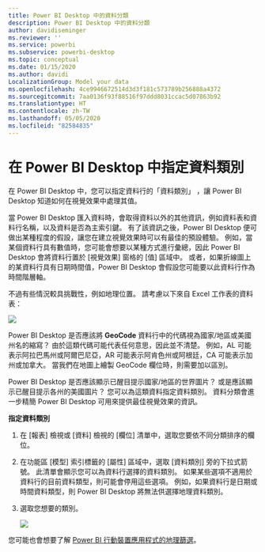 ```yaml
---
title: Power BI Desktop 中的資料分類
description: Power BI Desktop 中的資料分類
author: davidiseminger
ms.reviewer: ''
ms.service: powerbi
ms.subservice: powerbi-desktop
ms.topic: conceptual
ms.date: 01/15/2020
ms.author: davidi
LocalizationGroup: Model your data
ms.openlocfilehash: 4ce9946672514d3d3f181c573789b256888a4372
ms.sourcegitcommit: 7aa0136f93f88516f97ddd8031ccac5d07863b92
ms.translationtype: HT
ms.contentlocale: zh-TW
ms.lasthandoff: 05/05/2020
ms.locfileid: "82584835"
---
```

# <a name="specify-data-categories-in-power-bi-desktop"></a>在 Power BI Desktop 中指定資料類別
在 Power BI Desktop 中，您可以指定資料行的「資料類別」  ，讓 Power BI Desktop 知道如何在視覺效果中處理其值。

當 Power BI Desktop 匯入資料時，會取得資料以外的其他資訊，例如資料表和資料行名稱，以及資料是否為主索引鍵。 有了該資訊之後，Power BI Desktop 便可做出某種程度的假設，讓您在建立視覺效果時可以有最佳的預設體驗。
例如，當某個資料行具有數值時，您可能會想要以某種方式進行彙總，因此 Power BI Desktop 會將資料行置於 [視覺效果]  窗格的 [值]  區域中。 或者，如果折線圖上的某資料行具有日期時間值，Power BI Desktop 會假設您可能要以此資料行作為時間階層軸。

不過有些情況較具挑戰性，例如地理位置。 請考慮以下來自 Excel 工作表的資料表：

![](media/desktop-data-categorization/datacategorizationtable.png)

Power BI Desktop 是否應該將 **GeoCode** 資料行中的代碼視為國家/地區或美國州名的縮寫？  由於這類代碼可能代表任何意思，因此並不清楚。 例如，AL 可能表示阿拉巴馬州或阿爾巴尼亞，AR 可能表示阿肯色州或阿根廷，CA 可能表示加州或加拿大。 當我們在地圖上繪製 GeoCode 欄位時，則需要加以區別。 

Power BI Desktop 是否應該顯示已醒目提示國家/地區的世界圖片？ 或是應該顯示已醒目提示各州的美國圖片？  您可以為這類資料指定資料類別。 資料分類會進一步精簡 Power BI Desktop 可用來提供最佳視覺效果的資訊。  

**指定資料類別**

1. 在 [報表]  檢視或 [資料]  檢視的 [欄位]  清單中，選取您要依不同分類排序的欄位。
2. 在功能區 [模型]  索引標籤的 [屬性]  區域中，選取 [資料類別]  旁的下拉式箭號。  此清單會顯示您可以為資料行選擇的資料類別。 如果某些選項不適用於資料行的目前資料類型，則可能會停用這些選項。  例如，如果資料行是日期或時間資料類型，則 Power BI Desktop 將無法供選擇地理資料類別。 
3. 選取您想要的類別。

   ![](media/desktop-data-categorization/desktop-data-categorization.png)

您可能也會想要了解 [Power BI 行動裝置應用程式的地理篩選](desktop-mobile-geofiltering.md)。


